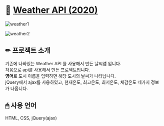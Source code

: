 # 📌 [Weather API (2020)]()

![weather1](https://user-images.githubusercontent.com/111990266/190132491-0883d433-451f-4de2-89f4-550400ba969c.png)

![weather2](https://user-images.githubusercontent.com/111990266/190132495-b90fe4ba-ce62-4f71-bf43-841d344048d8.png)

## ✏ 프로젝트 소개
기존에 나와있는 Weather API 를 사용해서 만든 날씨앱 입니다.  
처음으로 api를 사용해서 만든 프로젝트입니다.  
**영어**로 도시 이름을 입력하면 해당 도시의 날씨가 나타납니다.  
jQuery에서 ajax를 사용하였고, 현재온도, 최고온도, 최저온도, 체감온도 네가지 정보가 나옵니다.

## 🖱 사용 언어
HTML, CSS, jQuery(ajax)


